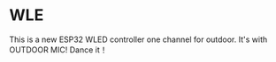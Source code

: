 # WLE
This is a new ESP32 WLED controller one channel for outdoor. It's with OUTDOOR MIC! Dance it！
